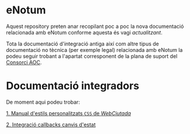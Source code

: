 # eNotum
Aquest repository preten anar recopilant poc a poc la nova documentació relacionada amb eNotum conforme aquesta és vagi *actualitzant*.

Tota la documentació d'integració antiga així com altre tipus de documentació no tècnica (per exemple legal) relacionada amb eNotum la podeu seguir trobant a l'apartat corresponent de la plana de suport del [Consorci AOC](https://web.aoc.cat/suport/e-notum/).

# Documentació integradors

De moment aqui podeu trobar:

[1. Manual d'estils personalitzats `CSS` de *WebCiutada*](https://github.com/ConsorciAOC/eNotum/tree/master/customCSSWebCiutada)

[2. Integració callbacks canvis d'estat](https://github.com/ConsorciAOC/eNotum/tree/master/integracioReportsCanvisEstat)
